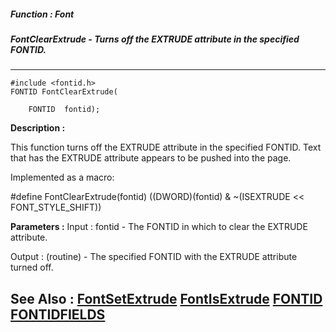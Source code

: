 ##### Function : Font
##### FontClearExtrude - Turns off the EXTRUDE attribute in the specified FONTID.
---
```
#include <fontid.h>
FONTID FontClearExtrude(

	FONTID  fontid);
```
**Description :**

This function turns off the EXTRUDE attribute in the specified FONTID.  Text 
that has the EXTRUDE attribute appears to be pushed into the page.

Implemented as a macro:

#define FontClearExtrude(fontid) ((DWORD)(fontid) & ~(ISEXTRUDE << 
FONT_STYLE_SHIFT))

**Parameters :**
Input :
fontid  -  The FONTID in which to clear the EXTRUDE attribute.

Output :
(routine)  -  The specified FONTID with the EXTRUDE attribute turned off.



**See Also :**
[FontSetExtrude](/reference/Func/FontSetExtrude)
[FontIsExtrude](/reference/Func/FontIsExtrude)
[FONTID](/reference/Data/FONTID)
[FONTIDFIELDS](/reference/Data/FONTIDFIELDS)
---
